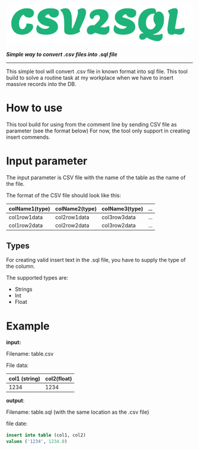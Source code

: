 ![CSV2SQL](csv2sql.png)

***Simple way to convert .csv files into .sql file***
***
This simple tool will convert .csv file in known format into sql file.
This tool build to solve a routine task at my workplace when we have to insert massive records into the DB.

# How to use
This tool build for using from the comment line by sending CSV file as parameter (see the format below)
For now, the tool only support in creating insert commends.

# Input parameter
The input parameter is CSV file with the name of the table as the name of the file.

The format of the CSV file should look like this:


|colName1(type)| colName2(type)|colName3(type)| ...
|--|--|--|--|
| col1row1data | col2row1data | col3row3data | ... |
| col1row2data | col2row2data | col3row2data | ... |


## Types
For creating valid insert text in the .sql file, you have to supply the type of the column.

The supported types are:
 - Strings
 - Int
 - Float

# Example
**input:**

Filename: table.csv

File data:

| col1 (string) | col2(float) |
|--|--|
|1234|1234|

**output**:

Filename: table.sql (with the same location as the .csv file)

file date:

```sql
insert into table (col1, col2)
values ('1234', 1234.0)
```
